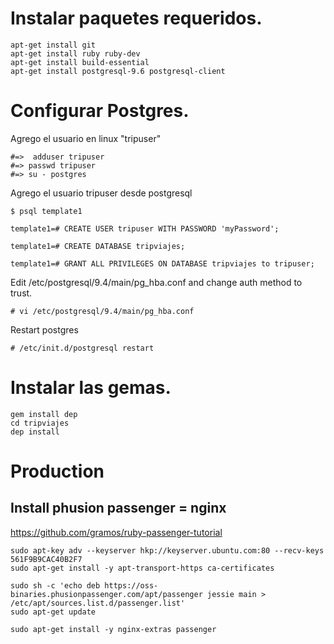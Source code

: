 Instalar paquetes requeridos.
==============================

```
apt-get install git
apt-get install ruby ruby-dev
apt-get install build-essential
apt-get install postgresql-9.6 postgresql-client
```

Configurar Postgres.
====================

Agrego el usuario en linux "tripuser"

``` 
#=>  adduser tripuser
#=> passwd tripuser
#=> su - postgres
```

Agrego el usuario tripuser desde postgresql

```$ psql template1```

```template1=# CREATE USER tripuser WITH PASSWORD 'myPassword';```

```template1=# CREATE DATABASE tripviajes;```

```template1=# GRANT ALL PRIVILEGES ON DATABASE tripviajes to tripuser;```

Edit /etc/postgresql/9.4/main/pg_hba.conf and change auth method to trust.

```# vi /etc/postgresql/9.4/main/pg_hba.conf```

Restart postgres

```# /etc/init.d/postgresql restart```

Instalar las gemas.
===================

```
gem install dep
cd tripviajes
dep install
```

Production
==========

Install phusion passenger = nginx
----------------------------------

https://github.com/gramos/ruby-passenger-tutorial


```
sudo apt-key adv --keyserver hkp://keyserver.ubuntu.com:80 --recv-keys 561F9B9CAC40B2F7
sudo apt-get install -y apt-transport-https ca-certificates

sudo sh -c 'echo deb https://oss-binaries.phusionpassenger.com/apt/passenger jessie main > /etc/apt/sources.list.d/passenger.list'
sudo apt-get update

sudo apt-get install -y nginx-extras passenger
```

